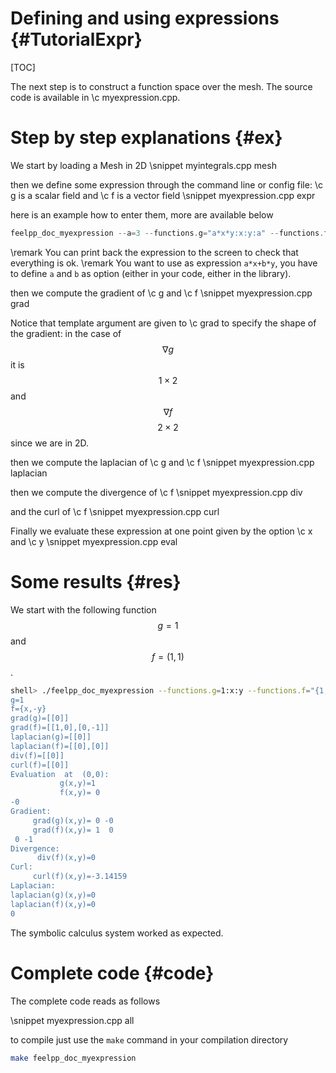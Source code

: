 Defining and using expressions {#TutorialExpr}
================================

[TOC] 

The next step is to construct a function space over the mesh. The source code is
available in \c myexpression.cpp.

# Step by step explanations {#ex}

We start by loading a Mesh in 2D
\snippet myintegrals.cpp mesh

then we define some expression through the command line or config file: \c g is a scalar field and \c f is a vector field
\snippet myexpression.cpp expr

here is an example how to enter them, more are available below
```c++
feelpp_doc_myexpression --a=3 --functions.g="a*x*y:x:y:a" --functions.f="{sin(pi*x),cos(pi*y)}:x:y"
```

\remark You can print back the expression to the screen to check that everything is ok.
\remark You want to use as expression `a*x+b*y`, you have to define `a` and `b` as option (either in your code, either in the library).

then we compute the gradient of \c g and \c f
\snippet myexpression.cpp grad

Notice that template argument are given to \c grad to specify the shape of the
gradient: in the case of $$\nabla g$$ it is $$1\times2$$ and $$\nabla f$$
$$2\times 2$$ since we are in 2D.

then we compute the laplacian of \c g and \c f
\snippet myexpression.cpp laplacian

then we compute the divergence of \c f
\snippet myexpression.cpp div

and the curl of \c f
\snippet myexpression.cpp curl

Finally we evaluate these expression at one point given by the option \c x and \c y
\snippet myexpression.cpp eval

# Some results {#res}

We start with the following function $$g=1$$ and $$f=(1,1)$$.

```bash
shell> ./feelpp_doc_myexpression --functions.g=1:x:y --functions.f="{1,1}:x:y
g=1
f={x,-y}
grad(g)=[[0]]
grad(f)=[[1,0],[0,-1]]
laplacian(g)=[[0]]
laplacian(f)=[[0],[0]]
div(f)=[[0]]
curl(f)=[[0]]
Evaluation  at  (0,0):
           g(x,y)=1
           f(x,y)= 0
-0
Gradient:
     grad(g)(x,y)= 0 -0
     grad(f)(x,y)= 1  0
 0 -1
Divergence:
      div(f)(x,y)=0
Curl:
     curl(f)(x,y)=-3.14159
Laplacian:
laplacian(g)(x,y)=0
laplacian(f)(x,y)=0
0
```

The symbolic calculus system worked as expected.


# Complete code {#code}

The complete code reads as follows

\snippet myexpression.cpp all

to compile just use the `make` command in your compilation directory
```bash
make feelpp_doc_myexpression
```
